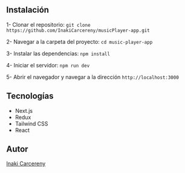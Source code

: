 
## Instalación

1- Clonar el repositorio: `git clone https://github.com/InakiCarcereny/musicPlayer-app.git`

2- Navegar a la carpeta del proyecto: `cd music-player-app`

3- Instalar las dependencias: `npm install`

4- Iniciar el servidor: `npm run dev`

5- Abrir el navegador y navegar a la dirección `http://localhost:3000`

## Tecnologías

- Next.js
- Redux
- Tailwind CSS
- React

## Autor

[Inaki Carcereny](https://github.com/InakiCarcereny)
